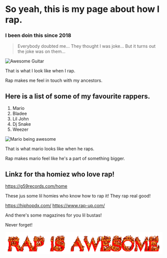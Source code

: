 # So yeah, this is my page about how I rap.

### I been doin this since 2018
> Everybody doubted me...
> They thought I was joke...
> But it turns out the joke was on them...

![Awesome Guitar](https://i.pinimg.com/originals/68/57/6c/68576cc37c90ee3b241bcc4ba9a29aae.gif)

That is what I look like when I rap.

Rap makes me feel in touch with my ancestors.


## Here is a list of some of my favourite rappers.
1. Mario
2. Bladee
3. Lil John
4. Dj Snake
5. Weezer

![Mario being awesome](https://media3.giphy.com/media/2rACp9a8RJCq5q2aqN/200.gif)

That is what mario looks like when he raps.

Rap makes mario feel like he's a part of something bigger.

## Linkz for tha homiez who love rap!

https://g59records.com/home

These jus some lil homies who know how to rap it!
They rap real good!

https://hiphopdx.com/
https://www.rap-up.com/

And there's some magazines for you lil bustas!

Never forget!

<img src="I hurt inside.gif"
     alt="I hurt inside"
     style="float: left; margin-right: 10px;" />
